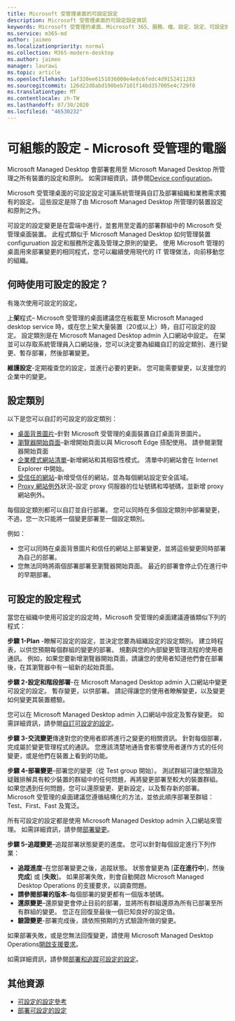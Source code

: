 ```yaml
---
title: Microsoft 受管理桌面的可設定設定
description: Microsoft 受管理桌面的可設定設定資訊
keywords: Microsoft 受管理的桌面、Microsoft 365、服務、檔、設定、設定、可設定的設定
ms.service: m365-md
author: jaimeo
ms.localizationpriority: normal
ms.collection: M365-modern-desktop
ms.author: jaimeo
manager: laurawi
ms.topic: article
ms.openlocfilehash: 1af320ee6151036000e4e8c6fedc4d9152411283
ms.sourcegitcommit: 126d22d8abd190beb7101f14bd357005e4c729f0
ms.translationtype: MT
ms.contentlocale: zh-TW
ms.lasthandoff: 07/30/2020
ms.locfileid: "46530232"
---
```

# <a name="configurable-settings---microsoft-managed-desktop"></a>可組態的設定 - Microsoft 受管理的電腦

Microsoft Managed Desktop 會部署套用至 Microsoft Managed Desktop 所管理之所有裝置的設定和原則。 如需詳細資訊，請參閱[Device configuration](../service-description/device-policies.md)。

Microsoft 受管理桌面的可設定設定可讓系統管理員自訂及部署組織和業務需求獨有的設定。 這些設定是除了由 Microsoft Managed Desktop 所管理的裝置設定和原則之外。  

可設定的設定變更是在雲端中進行，並套用至定義的部署群組中的 Microsoft 受管理桌面裝置。 此程式類似于 Microsoft Managed Desktop 如何管理裝置 configuruation 設定和服務所定義及管理之原則的變更。 使用 Microsoft 管理的桌面用來部署變更的相同程式，您可以繼續使用現代的 IT 管理做法，向前移動您的組織。

## <a name="when-to-use-configurable-settings"></a>何時使用可設定的設定？

有幾次使用可設定的設定。 

上**架**程式– Microsoft 受管理的桌面建議您在板載至 Microsoft Managed desktop service 時，或在您上架大量裝置（20或以上）時，自訂可設定的設定。 設定類別是在 Microsoft Managed Desktop admin 入口網站中設定。 在架並可以存取系統管理員入口網站後，您可以決定要為組織自訂的設定類別、進行變更、暫存部署，然後部署變更。

**維護設定**-定期複查您的設定，並進行必要的更新。 您可能需要變更，以支援您的企業中的變更。   

## <a name="setting-categories"></a>設定類別

以下是您可以自訂的可設定的設定類別：
- [桌面背景圖片](config-setting-ref.md#desktop-background-picture)–針對 Microsoft 受管理的桌面裝置自訂桌面背景圖片。 
- [瀏覽器開始頁面](config-setting-ref.md#browser-start-pages)–新增開始頁面以與 Microsoft Edge 搭配使用。 請參閱瀏覽器開始頁面
- [企業模式網站清單](config-setting-ref.md#enterprise-mode-site-list-location)–新增網站和其相容性模式。 清單中的網站會在 Internet Explorer 中開始。 
- [受信任的網站](config-setting-ref.md#trusted-sites)–新增受信任的網站，並為每個網站設定安全區域。 
- [Proxy 網站例外](config-setting-ref.md#proxy)狀況–設定 proxy 伺服器的位址號碼和埠號碼，並新增 proxy 網站例外。

每個設定類別都可以自訂並自行部署。 您可以同時在多個設定類別中部署變更，不過，您一次只能將一個變更部署至一個設定類別。

例如：
- 您可以同時在桌面背景圖片和信任的網站上部署變更，並將這些變更同時部署為自己的部署。 
- 您無法同時將兩個部署部署至瀏覽器開始頁面。 最近的部署會停止仍在進行中的早期部署。

## <a name="configurable-setting-process"></a>可設定的設定程式

當您在組織中使用可設定的設定時，Microsoft 受管理的桌面建議遵循類似下列的程式：

**步驟 1-Plan** -瞭解可設定的設定，並決定您要為組織設定的設定類別。 建立時程表，以供您預期每個群組的變更的部署。 規劃與您的內部變更管理流程的使用者通訊。 例如，如果您要新增瀏覽器開始頁面，請讓您的使用者知道他們會在部署後，在其瀏覽器中有一組新的起始頁面。  

**步驟 2-設定和階段部署**-在 Microsoft Managed Desktop admin 入口網站中變更可設定的設定。 暫存變更，以供部署。 請記得讓您的使用者瞭解變更，以及變更如何變更其裝置體驗。   

您可以在 Microsoft Managed Desktop admin 入口網站中設定及暫存變更。 如需詳細資訊，請參閱[自訂可設定的設定](config-setting-ref.md)。 

**步驟 3-交流變更**傳達對您的使用者即將進行之變更的相關資訊。 針對每個部署，完成屬於變更管理程式的通訊。 您應該清楚地通告會影響使用者運作方式的任何變更，或是他們在裝置上看到的功能。

**步驟 4-部署變更**–部署您的變更（從 Test group 開始）。 測試群組可讓您驗證及疑難排解具有較少裝置的群組中的任何問題，再將變更部署至較大的裝置群組。 如果您遇到任何問題，您可以還原變更、更新設定，以及暫存新的部署。 Microsoft 受管理的桌面建議您遵循結構化的方法，並依此順序部署至群組： Test、First、Fast 及寬泛。   

所有可設定的設定都是使用 Microsoft Managed Desktop admin 入口網站來管理。 如需詳細資訊，請參閱[部署變更](config-setting-deploy.md)。 

**步驟 5-追蹤變更**–追蹤部署狀態變更的進度。 您可以針對每個設定進行下列作業：
- **追蹤進度**–在您部署變更之後，追蹤狀態。 狀態會變更為 [**正在進行中**]，然後**完成**] 或 [**失敗**]。 如果部署失敗，則會自動開啟 Microsoft Managed Desktop Operations 的支援要求，以調查問題。  
- **請參閱部署的版本**–每個部署的變更都有一個版本號碼。
- **還原變更**–還原變更會停止目前的部署，並將所有群組還原為所有已部署至所有群組的變更。 您正在回復至最後一個已知良好的設定值。
- **驗證變更**-部署完成後，請依照預期的方式驗證所做的變更。  

如果部署失敗，或是您無法回復變更，請使用 Microsoft Managed Desktop Operations[開啟支援要求](admin-support.md)。 

如需詳細資訊，請參閱[部署和追蹤可設定的設定](config-setting-deploy.md)。

## <a name="additional-resources"></a>其他資源
- [可設定的設定參考](config-setting-ref.md) 
- [部署可設定的設定](config-setting-deploy.md) 
